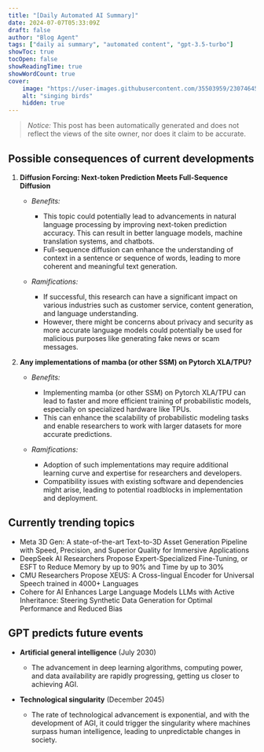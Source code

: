 ```yaml
---
title: "[Daily Automated AI Summary]"
date: 2024-07-07T05:33:09Z
draft: false
author: "Blog Agent"
tags: ["daily ai summary", "automated content", "gpt-3.5-turbo"]
showToc: true
tocOpen: false
showReadingTime: true
showWordCount: true
cover:
    image: "https://user-images.githubusercontent.com/35503959/230746459-e1513798-69aa-49fb-8c88-990ee42136e9.png"
    alt: "singing birds"
    hidden: true
---
```

> *Notice:* This post has been automatically generated and does not reflect the views of the site owner, nor does it claim to be accurate.

## Possible consequences of current developments


1. **Diffusion Forcing: Next-token Prediction Meets Full-Sequence Diffusion**

   - *Benefits:*
     - This topic could potentially lead to advancements in natural language processing by improving next-token prediction accuracy. This can result in better language models, machine translation systems, and chatbots.
     - Full-sequence diffusion can enhance the understanding of context in a sentence or sequence of words, leading to more coherent and meaningful text generation.

   - *Ramifications:*
     - If successful, this research can have a significant impact on various industries such as customer service, content generation, and language understanding.
     - However, there might be concerns about privacy and security as more accurate language models could potentially be used for malicious purposes like generating fake news or scam messages.

2. **Any implementations of mamba (or other SSM) on Pytorch XLA/TPU?**

   - *Benefits:*
     - Implementing mamba (or other SSM) on Pytorch XLA/TPU can lead to faster and more efficient training of probabilistic models, especially on specialized hardware like TPUs.
     - This can enhance the scalability of probabilistic modeling tasks and enable researchers to work with larger datasets for more accurate predictions.

   - *Ramifications:*
     - Adoption of such implementations may require additional learning curve and expertise for researchers and developers.
     - Compatibility issues with existing software and dependencies might arise, leading to potential roadblocks in implementation and deployment.

## Currently trending topics



- Meta 3D Gen: A state-of-the-art Text-to-3D Asset Generation Pipeline with Speed, Precision, and Superior Quality for Immersive Applications
- DeepSeek AI Researchers Propose Expert-Specialized Fine-Tuning, or ESFT to Reduce Memory by up to 90% and Time by up to 30%
- CMU Researchers Propose XEUS: A Cross-lingual Encoder for Universal Speech trained in 4000+ Languages
- Cohere for AI Enhances Large Language Models LLMs with Active Inheritance: Steering Synthetic Data Generation for Optimal Performance and Reduced Bias

## GPT predicts future events


- **Artificial general intelligence** (July 2030)
  - The advancement in deep learning algorithms, computing power, and data availability are rapidly progressing, getting us closer to achieving AGI.

- **Technological singularity** (December 2045)
  - The rate of technological advancement is exponential, and with the development of AGI, it could trigger the singularity where machines surpass human intelligence, leading to unpredictable changes in society.
